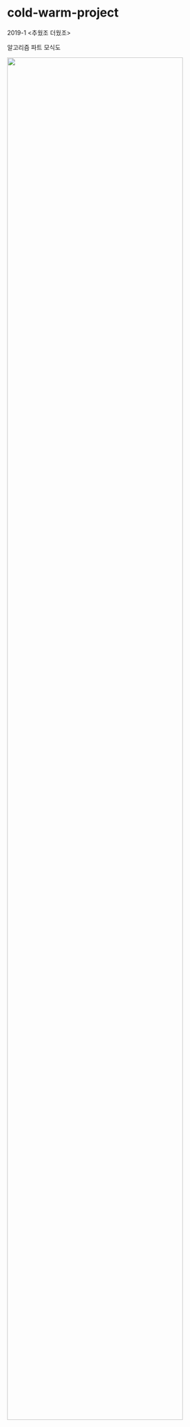# cold-warm-project
2019-1 <추웠조 더웠조>

알고리즘 파트 모식도
<div>
<img src="https://user-images.githubusercontent.com/42226430/53881948-56425c00-4058-11e9-8d2e-b1a0d14f550c.png" width="90%"></img>
</div>
